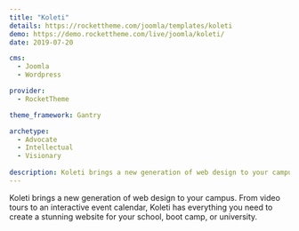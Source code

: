 ```yaml
---
title: "Koleti"
details: https://rockettheme.com/joomla/templates/koleti
demo: https://demo.rockettheme.com/live/joomla/koleti/
date: 2019-07-20

cms: 
  - Joomla
  - Wordpress

provider: 
  - RocketTheme

theme_framework: Gantry

archetype:
  - Advocate
  - Intellectual
  - Visionary
  
description: Koleti brings a new generation of web design to your campus.
---
```


Koleti brings a new generation of web design to your campus. From video tours to an interactive event calendar, Koleti has everything you need to create a stunning website for your school, boot camp, or university.